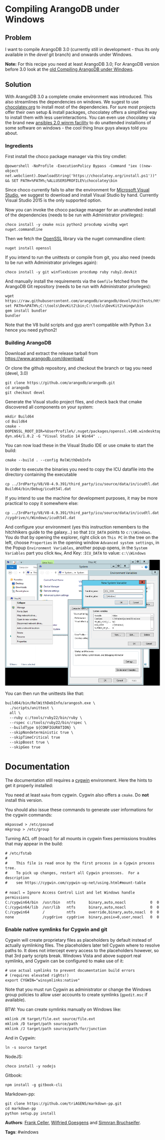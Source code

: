 # Compiling ArangoDB under Windows

## Problem

I want to compile ArangoDB 3.0 (currently still in development - thus its only available in the _devel_ git branch) and onwards under Windows.

**Note:** For this recipe you need at least ArangoDB 3.0;
For ArangoDB version before 3.0 look at the [old Compiling ArangoDB under Windows](CompilingUnderWindows.md).

## Solution

With ArangoDB 3.0 a complete cmake environment was introduced. This also streamlines the dependencies on windows.
We sugest to use [chocolatey.org](https://chocolatey.org/) to install most of the dependencies. For sure
most projects offer their own setup & install packages, chocolatey offers a simplified way to install them
with less userinteractions. You can even use chocolatey via the brand new
[ansibles 2.0 winrm facility](http://docs.ansible.com/ansible/intro_windows.html)
to do unattended installions of some software on windows - the cool thing linux guys always told you about.

### Ingredients

First install the choco package manager via this tiny cmdlet:

    @powershell -NoProfile -ExecutionPolicy Bypass -Command "iex ((new-object net.webclient).DownloadString('https://chocolatey.org/install.ps1'))" && SET PATH=%PATH%;%ALLUSERSPROFILE%\chocolatey\bin


Since choco currently fails to alter the environment for
[Microsoft Visual Studio](https://www.visualstudio.com/en-us/products/visual-studio-community-vs.aspx),
we suggest to download and install Visual Studio by hand.
Currently Visual Studio 2015 is the only supported option.

Now you can invoke the choco package manager for an unattended install of the dependencies (needs to be run with Administrator privileges):

    choco install -y cmake nsis python2 procdump windbg wget nuget.commandline

Then we fetch the [OpenSSL](https://openssl.org) library via the nuget commandline client:

    nuget install openssl

If you intend to run the unittests or compile from git, you also need (needs to be run with Administrator privileges again):

    choco install -y git winflexbison procdump ruby ruby2.devkit

And manually install the requirements via the `Gemfile` fetched from the ArangoDB Git repository (needs to be run with Administrator privileges):

    wget https://raw.githubusercontent.com/arangodb/arangodb/devel/UnitTests/HttpInterface/Gemfile
    set PATH=%PATH%;C:\tools\DevKit2\bin;C:\tools\DevKit2\mingw\bin
    gem install bundler
    bundler

Note that the V8 build scripts and gyp aren't compatible with Python 3.x hence you need python2!

### Building ArangoDB
Download and extract the release tarball from https://www.arangodb.com/download/

Or clone the github repository, and checkout the branch or tag you need (devel, 3.0)

    git clone https://github.com/arangodb/arangodb.git
    cd arangodb
    git checkout devel

Generate the Visual studio project files, and check back that cmake discovered all components on your system:

    mkdir Build64
    cd Build64
    cmake -DOPENSSL_ROOT_DIR=%UserProfile%/.nuget/packages/openssl.v140.windesktop.msvcstl.dyn.rt-dyn.x64/1.0.2 -G "Visual Studio 14 Win64" ..

You can now load these in the Visual Studio IDE or use cmake to start the build:

    cmake --build . --config RelWithDebInfo

In order to execute the binaries you need to copy the ICU datafile into the directory containing the
executable

    cp ../3rdParty/V8/V8-4.9.391/third_party/icu/source/data/in/icudtl.dat Build64/bin/Debug/icudt54l.dat

If you intend to use the machine for development purposes, it may be more practical to copy it somewhere else:

    cp ../3rdParty/V8/V8-4.9.391/third_party/icu/source/data/in/icudtl.dat /cygdrive/c/Windows/icudt54l.dat

And configure your environment (yes this instruction remembers to the hitchhikers guide to the galaxy...) so that
`ICU_DATA` points to `c:\\Windows`. You do that by opening the explorer,
right click on `This PC` in the tree on the left, choose `Properties` in the opening window `Advanced system settings`,
in the Popup `Environment Variables`, another popup opens, in the `System Variables` part you click `New`, 
And Key: :`ICU_DATA` to value: `c:\\Windows`

![HowtoSetEnv](assets/CompilingUnderWindows/SetEnvironmentVar.png)

You can then run the unittests like that:

    build64/bin/RelWithDebInfo/arangosh.exe \
      ./scripts/unittest \
      all \
      --ruby c:/tools/ruby22/bin/ruby \
      --rspec c:/tools/ruby22/bin/rspec \
      --buildType ${CONFIGURATION} \
      --skipNondeterministic true \
      --skipTimeCritical true
      --skipBoost true \
      --skipGeo true
  
# Documentation
The documentation still requires a [cygwin](https://www.cygwin.com/) environment. Here the hints to get it properly installed:

You need at least `make` from cygwin. Cygwin also offers a `cmake`. Do **not** install this version.

You should also issue these commands to generate user informations for the cygwin commands:

    mkpasswd > /etc/passwd
    mkgroup > /etc/group

Turning ACL off (noacl) for all mounts in cygwin fixes permissions troubles that may appear in the build:

    # /etc/fstab
    #
    #    This file is read once by the first process in a Cygwin process tree.
    #    To pick up changes, restart all Cygwin processes.  For a description
    #    see https://cygwin.com/cygwin-ug-net/using.html#mount-table
    
    # noacl = Ignore Access Control List and let Windows handle permissions
    C:/cygwin64/bin  /usr/bin   ntfs      binary,auto,noacl           0  0
    C:/cygwin64/lib  /usr/lib   ntfs      binary,auto,noacl           0  0
    C:/cygwin64      /          ntfs      override,binary,auto,noacl  0  0
    none             /cygdrive  cygdrive  binary,posix=0,user,noacl   0  0

### Enable native symlinks for Cygwin and git

Cygwin will create proprietary files as placeholders by default instead of
actually symlinking files. The placeholders later tell Cygwin where to resolve
paths to. It does not intercept every access to the placeholders however, so
that 3rd party scripts break. Windows Vista and above support real symlinks,
and Cygwin can be configured to make use of it:

    # use actual symlinks to prevent documentation build errors
    # (requires elevated rights!)
    export CYGWIN="winsymlinks:native"

Note that you must run Cygwin as administrator or change the Windows group
policies to allow user accounts to create symlinks (`gpedit.msc` if available).

BTW: You can create symlinks manually on Windows like:

    mklink /H target/file.ext source/file.ext
    mklink /D target/path source/path
    mklink /J target/path source/path/for/junction

And in Cygwin:

    ln -s source target

NodeJS:

    choco install -y nodejs

Gitbook:

    npm install -g gitbook-cli

Markdown-pp:

    git clone https://github.com/triAGENS/markdown-pp.git
    cd markdown-pp
    python setup.py install

**Authors**:
[Frank Celler](https://github.com/fceller),
[Wilfried Goesgens](https://github.com/dothebart) and
[Simnran Bruchseifer](https://github.com/Simran-B).

**Tags**: #windows
